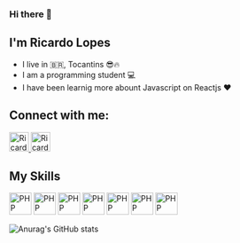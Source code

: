 ### Hi there 👋
## I'm Ricardo Lopes
- I live in 🇧🇷, Tocantins 😎🔥
- I am a programming student 💻
- I have been learnig more abount Javascript on Reactjs ❤️

## Connect with me:

<a href="https://www.linkedin.com/in/ricardo-lopes-tomaz-21b775217/" target="_blank">
  <img aling="center" alt="Ricardo-linkedin" height="35" width="35" src="https://cdn-icons-png.flaticon.com/512/174/174857.png"
  style="max-width:100%;">
</a>
<a href="https://www.instagram.com/ricardolptz/" target="_blank">
  <img aling="center" alt="Ricardo-Instagram" height="35" width="35" src="https://cdn-icons-png.flaticon.com/512/2111/2111463.png"
  style="max-width:100%;">
</a>

## My Skills

<img alt="PHP" height="40" width="40" src="https://cdn.jsdelivr.net/gh/devicons/devicon/icons/php/php-original.svg"
style="max-width:100%;">
<img alt="PHP" height="40" width="40" src="https://cdn.jsdelivr.net/gh/devicons/devicon/icons/javascript/javascript-original.svg"
style="max-width:100%;">
<img alt="PHP" height="40" width="40" src="https://cdn.jsdelivr.net/gh/devicons/devicon/icons/python/python-original.svg"
style="max-width:100%;">
<img alt="PHP" height="40" width="40" src="https://cdn.jsdelivr.net/gh/devicons/devicon/icons/html5/html5-original.svg"
style="max-width:100%;">
<img alt="PHP" height="40" width="40" src="https://cdn.jsdelivr.net/gh/devicons/devicon/icons/css3/css3-original.svg"
style="max-width:100%;">
<img alt="PHP" height="40" width="40" src="https://cdn.jsdelivr.net/gh/devicons/devicon/icons/typescript/typescript-original.svg"
style="max-width:100%;">
<img alt="PHP" height="40" width="40" src="https://cdn.jsdelivr.net/gh/devicons/devicon/icons/react/react-original.svg"
style="max-width:100%;">

![Anurag's GitHub stats](https://github-readme-stats.vercel.app/api?username=anuraghazra&show_icons=true&theme=dark)

<!--
**RicardoLTz/RicardoLTz** is a ✨ _special_ ✨ repository because its `README.md` (this file) appears on your GitHub profile.

Here are some ideas to get you started:

- 🔭 I’m currently working on ...
- 🌱 I’m currently learning ...
- 👯 I’m looking to collaborate on ...
- 🤔 I’m looking for help with ...
- 💬 Ask me about ...
- 📫 How to reach me: ...
- 😄 Pronouns: ...
- ⚡ Fun fact: ...
-->
